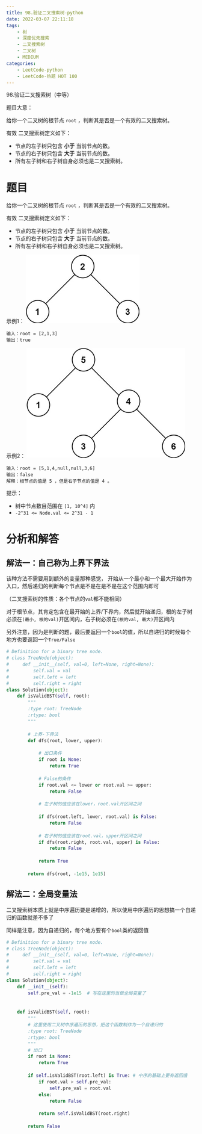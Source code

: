 ```yaml
---
title: 98.验证二叉搜索树-python
date: 2022-03-07 22:11:18
tags:
    - 树
    - 深度优先搜索
    - 二叉搜索树
    - 二叉树
    - MEDIUM
categories:
	- LeetCode-python
	- LeetCode-热题 HOT 100
---
```


98.验证二叉搜索树（中等）

题目大意：

给你一个二叉树的根节点 ```root``` ，判断其是否是一个有效的二叉搜索树。

有效 二叉搜索树定义如下：

- 节点的左子树只包含 **小于** 当前节点的数。
- 节点的右子树只包含 **大于** 当前节点的数。
- 所有左子树和右子树自身必须也是二叉搜索树。

<!--more-->

# 题目

给你一个二叉树的根节点 ```root``` ，判断其是否是一个有效的二叉搜索树。

有效 二叉搜索树定义如下：

- 节点的左子树只包含 **小于** 当前节点的数。
- 节点的右子树只包含 **大于** 当前节点的数。
- 所有左子树和右子树自身必须也是二叉搜索树。

示例1：
![](/images/2022-03-07-22-56-46.png)
```
输入：root = [2,1,3]
输出：true
```

示例2：
![](/images/2022-03-07-23-10-32.png)
```
输入：root = [5,1,4,null,null,3,6]
输出：false
解释：根节点的值是 5 ，但是右子节点的值是 4 。
```

提示：
- 树中节点数目范围在 ```[1, 10^4]``` 内
- ```-2^31 <= Node.val <= 2^31 - 1```


# 分析和解答

## 解法一：自己称为上界下界法

该种方法不需要用到额外的变量那种感觉， 开始从一个最小和一个最大开始作为入口，然后递归的判断每个节点是不是在是不是在这个范围内即可

（二叉搜索树的性质：各个节点的```val```都不能相同）

对于根节点，其肯定包含在最开始的上界/下界内，然后就开始递归，根的左子树必须在```(最小, 根的val)```开区间内，右子树必须在```(根的val, 最大)```开区间内

另外注意，因为是判断的题，最后要返回一个```bool```的值，所以自递归的时候每个地方也要返回一个```True/False```

```python
# Definition for a binary tree node.
# class TreeNode(object):
#     def __init__(self, val=0, left=None, right=None):
#         self.val = val
#         self.left = left
#         self.right = right
class Solution(object):
    def isValidBST(self, root):
        """
        :type root: TreeNode
        :rtype: bool
        """

        # 上界-下界法
        def dfs(root, lower, upper):

            # 出口条件    
            if root is None:
                return True

            # False的条件
            if root.val <= lower or root.val >= upper:
                return False
            
            # 左子树的值应该在lower，root.val开区间之间
            
            if dfs(root.left, lower, root.val) is False:
                return False

            # 右子树的值应该在root.val，upper开区间之间
            if dfs(root.right, root.val, upper) is False:
                return False

            return True

        return dfs(root, -1e15, 1e15)
```


## 解法二：全局变量法

二叉搜索树本质上就是中序遍历要是递增的，所以使用中序遍历的思想搞一个自递归的函数就差不多了

同样是注意，因为自递归的，每个地方要有个```bool```类的返回值

```python
# Definition for a binary tree node.
# class TreeNode(object):
#     def __init__(self, val=0, left=None, right=None):
#         self.val = val
#         self.left = left
#         self.right = right
class Solution(object):
    def __init__(self):
        self.pre_val = -1e15  # 写在这里的当做全局变量了


    def isValidBST(self, root):
        """
        # 这里使用二叉树中序遍历的思想，把这个函数制作为一个自递归的
        :type root: TreeNode
        :rtype: bool
        """
        # 出口
        if root is None:
            return True
        
        if self.isValidBST(root.left) is True: # 中序的基础上要有返回值
            if root.val > self.pre_val:
                self.pre_val = root.val
            else:
                return False
            
            return self.isValidBST(root.right)

        return False
```